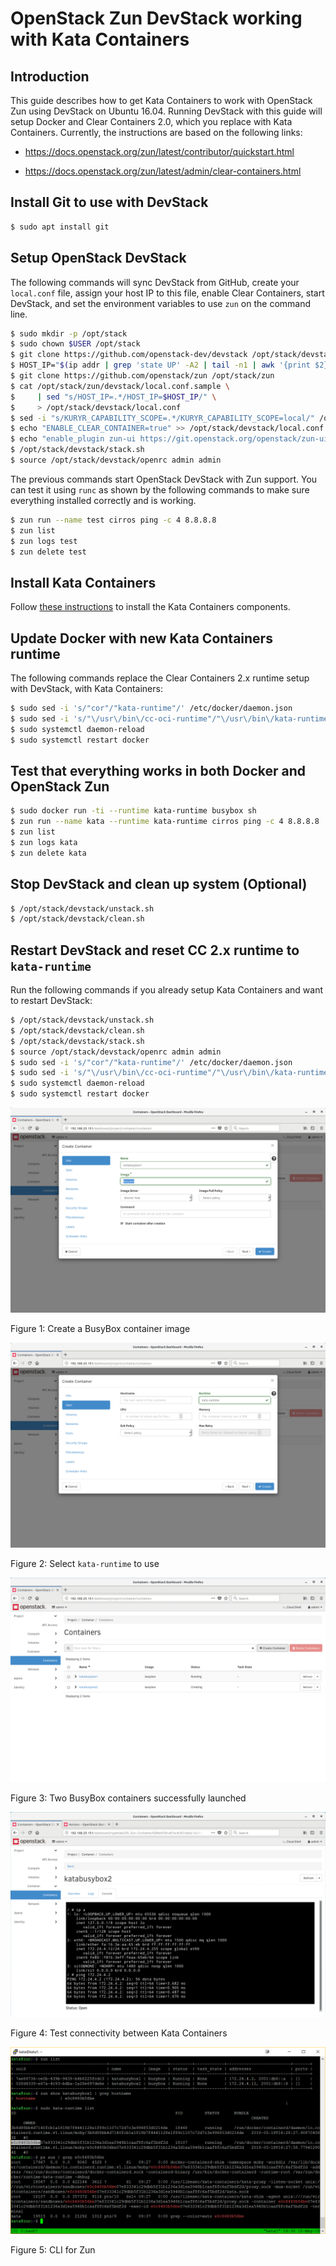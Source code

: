 # OpenStack Zun DevStack working with Kata Containers

## Introduction

This guide describes how to get Kata Containers to work with OpenStack Zun
using DevStack on Ubuntu 16.04. Running DevStack with this guide will setup
Docker and Clear Containers 2.0, which you replace with Kata Containers.
Currently, the instructions are based on the following links:

- https://docs.openstack.org/zun/latest/contributor/quickstart.html

- https://docs.openstack.org/zun/latest/admin/clear-containers.html

## Install Git to use with DevStack

```sh
$ sudo apt install git
```

## Setup OpenStack DevStack
The following commands will sync DevStack from GitHub, create your
`local.conf` file, assign your host IP to this file, enable Clear
Containers, start DevStack, and set the environment variables to use
`zun` on the command line.

```sh
$ sudo mkdir -p /opt/stack
$ sudo chown $USER /opt/stack
$ git clone https://github.com/openstack-dev/devstack /opt/stack/devstack
$ HOST_IP="$(ip addr | grep 'state UP' -A2 | tail -n1 | awk '{print $2}' | cut -f1 -d'/')"
$ git clone https://github.com/openstack/zun /opt/stack/zun
$ cat /opt/stack/zun/devstack/local.conf.sample \
$     | sed "s/HOST_IP=.*/HOST_IP=$HOST_IP/" \
$     > /opt/stack/devstack/local.conf
$ sed -i "s/KURYR_CAPABILITY_SCOPE=.*/KURYR_CAPABILITY_SCOPE=local/" /opt/stack/devstack/local.conf
$ echo "ENABLE_CLEAR_CONTAINER=true" >> /opt/stack/devstack/local.conf
$ echo "enable_plugin zun-ui https://git.openstack.org/openstack/zun-ui" >> /opt/stack/devstack/local.conf
$ /opt/stack/devstack/stack.sh
$ source /opt/stack/devstack/openrc admin admin
```

The previous commands start OpenStack DevStack with Zun support. You can test
it using `runc` as shown by the following commands to make sure everything
installed correctly and is working.

```sh
$ zun run --name test cirros ping -c 4 8.8.8.8
$ zun list
$ zun logs test
$ zun delete test
```

## Install Kata Containers

Follow [these instructions](../install/README.md)
to install the Kata Containers components.

## Update Docker with new Kata Containers runtime

The following commands replace the Clear Containers 2.x runtime setup with
DevStack, with Kata Containers:

```sh
$ sudo sed -i 's/"cor"/"kata-runtime"/' /etc/docker/daemon.json
$ sudo sed -i 's/"\/usr\/bin\/cc-oci-runtime"/"\/usr\/bin\/kata-runtime"/' /etc/docker/daemon.json
$ sudo systemctl daemon-reload
$ sudo systemctl restart docker
```

## Test that everything works in both Docker and OpenStack Zun

```sh
$ sudo docker run -ti --runtime kata-runtime busybox sh
$ zun run --name kata --runtime kata-runtime cirros ping -c 4 8.8.8.8
$ zun list
$ zun logs kata
$ zun delete kata
```

## Stop DevStack and clean up system (Optional)

```sh
$ /opt/stack/devstack/unstack.sh
$ /opt/stack/devstack/clean.sh
```

## Restart DevStack and reset CC 2.x runtime to `kata-runtime`

Run the following commands if you already setup Kata Containers and want to
restart DevStack:

```sh
$ /opt/stack/devstack/unstack.sh
$ /opt/stack/devstack/clean.sh
$ /opt/stack/devstack/stack.sh
$ source /opt/stack/devstack/openrc admin admin
$ sudo sed -i 's/"cor"/"kata-runtime"/' /etc/docker/daemon.json
$ sudo sed -i 's/"\/usr\/bin\/cc-oci-runtime"/"\/usr\/bin\/kata-runtime"/' /etc/docker/daemon.json
$ sudo systemctl daemon-reload
$ sudo systemctl restart docker
```

![Kata Zun image 1](./images/kata-zun1.png)

Figure 1: Create a BusyBox container image

![Kata Zun image 2](./images/kata-zun2.png)

Figure 2: Select `kata-runtime` to use

![Kata Zun image 3](./images/kata-zun3.png)

Figure 3: Two BusyBox containers successfully launched

![Kata Zun image 4](./images/kata-zun4.png)

Figure 4: Test connectivity between Kata Containers

![Kata Zun image 5](./images/kata-zun5.png)

Figure 5: CLI for Zun
